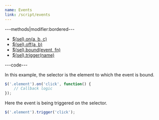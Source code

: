 ```yaml
---
name: Events
link: /script/events
---
```


---methods|modifier:bordered---

* [$(sel).on(a, b, c)](/script/events#on)
* [$(sel).off(a, b)](/script/events#off)
* [$(sel).bound(event, fn)](/script/events#bound)
* [$(sel).trigger(name)](/script/events#trigger)

---code---

In this example, the selector is the element to which the event is bound.

```javascript
$('.element').on('click', function() {
	// Callback logic
});
```

Here the event is being triggered on the selector.

```javascript
$('.element').trigger('click');
```